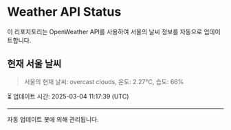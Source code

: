 
# Weather API Status

이 리포지토리는 OpenWeather API를 사용하여 서울의 날씨 정보를 자동으로 업데이트합니다.

## 현재 서울 날씨
> 서울의 현재 날씨: overcast clouds, 온도: 2.27°C, 습도: 66%

⏳ 업데이트 시간: 2025-03-04 11:17:39 (UTC)

---
자동 업데이트 봇에 의해 관리됩니다.
